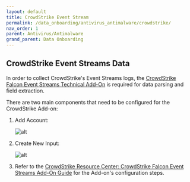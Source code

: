 ```yaml
---
layout: default
title: CrowdStrike Event Stream
permalink: /data_onboarding/antivirus_antimalware/crowdstrike/
nav_order: 1
parent: Antivirus/Antimalware
grand_parent: Data Onboarding
---
```


## **CrowdStrike Event Streams Data**

In order to collect CrowdStrike's Event Streams logs, the [CrowdStrike Falcon Event Streams Technical Add-On](https://splunkbase.splunk.com/app/5082/) is required for data parsing and field extraction. 

There are two main components that need to be configured for the CrowdStrike Add-on: 

1. Add Account: 

    ![alt](/assets/crowdstrike_config_add_account.png)

2. Create New Input: 

    ![alt](/assets/crowdstrike_config_new_input.png)

3. Refer to the [CrowdStrike Resource Center: CrowdStrike Falcon Event Streams Add-On Guide](https://www.crowdstrike.com/resources/guides/how-to-install-falcon-event-streams-splunk-add-on/) for the Add-on's configuration steps.